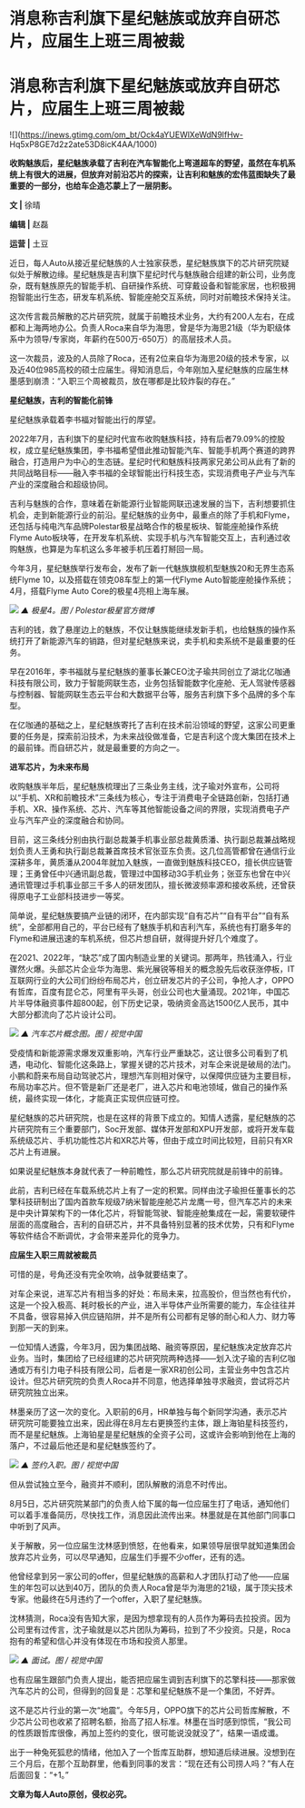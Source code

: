 # 消息称吉利旗下星纪魅族或放弃自研芯片，应届生上班三周被裁

# 消息称吉利旗下星纪魅族或放弃自研芯片，应届生上班三周被裁

![](https://inews.gtimg.com/om_bt/Ock4aYUEWlXeWdN9lfHw-
Hq5xP8GE7d2z2ate53D8icK4AA/1000)

**收购魅族后，星纪魅族承载了吉利在汽车智能化上弯道超车的野望，虽然在车机系统上有很大的进展，但放弃对前沿芯片的探索，让吉利和魅族的宏伟蓝图缺失了最重要的一部分，也给车企造芯蒙上了一层阴影。**

**文 |** 徐晴

**编辑 |** 赵磊

**运营 |** 土豆

近日，每人Auto从接近星纪魅族的人士独家获悉，星纪魅族旗下的芯片研究院疑似处于解散边缘。星纪魅族是吉利旗下星纪时代与魅族融合组建的新公司，业务庞杂，既有魅族原先的智能手机、自研操作系统、可穿戴设备和智能家居，也积极拥抱智能出行生态，研发车机系统、智能座舱交互系统，同时对前瞻技术保持关注。

这次传言裁员解散的芯片研究院，就属于前瞻技术业务，大约有200人左右，在成都和上海两地办公。负责人Roca来自华为海思，曾是华为海思21级（华为职级体系中为领导/专家岗，年薪约在500万-650万）的高层技术人员。

这一次裁员，波及的人员除了Roca，还有2位来自华为海思20级的技术专家，以及近40位985高校的硕士应届生。得知消息后，今年刚加入星纪魅族的应届生林墨感到崩溃：“入职三个周被裁员，放在哪都是比较炸裂的存在。”

**星纪魅族，吉利的智能化前锋**

星纪魅族承载着李书福对智能出行的厚望。

2022年7月，吉利旗下的星纪时代宣布收购魅族科技，持有后者79.09%的控股权，成立星纪魅族集团，李书福希望借此推动智能汽车、智能手机两个赛道的跨界融合，打造用户为中心的生态链。星纪时代和魅族科技两家兄弟公司从此有了新的共同战略目标——融入李书福的全球智能出行科技生态，实现消费电子产业与汽车产业的深度融合和超级协同。

吉利与魅族的合作，意味着在新能源行业智能网联迅速发展的当下，吉利想要抓住机会，走到新能源行业的前沿。星纪魅族的业务中，最重点的除了手机和Flyme，还包括与纯电汽车品牌Polestar极星战略合作的极星板块、智能座舱操作系统Flyme
Auto板块等，在开发车机系统、实现手机与汽车智能交互上，吉利通过收购魅族，也算是为车机这么多年被手机压着打掰回一局。

今年3月，星纪魅族举行发布会，发布了新一代魅族旗舰机型魅族20和无界生态系统Flyme 10，以及搭载在领克08车型上的第一代Flyme
Auto智能座舱操作系统；4月，搭载Flyme Auto Core的极星4亮相上海车展。

![](https://inews.gtimg.com/om_bt/O2CvDq709UUBRJMcDnUofs46BDSE3Tg3X4gCeW5_uHV8UAA/1000)
_▲ 极星4。图 / Polestar极星官方微博_

吉利的钱，救了悬崖边上的魅族，不仅让魅族能继续发新手机，也给魅族的操作系统打开了新能源汽车的销路，但对星纪魅族来说，卖手机和卖系统不是最重要的任务。

早在2016年，李书福就与星纪魅族的董事长兼CEO沈子瑜共同创立了湖北亿咖通科技有限公司，致力于智能网联生态，业务包括智能数字化座舱、无人驾驶传感器与控制器、智能网联生态云平台和大数据平台等，服务吉利旗下多个品牌的多个车型。

在亿咖通的基础之上，星纪魅族寄托了吉利在技术前沿领域的野望，这家公司更重要的任务是，探索前沿技术，为未来战役做准备，它是吉利这个庞大集团在技术上的最前锋。而自研芯片，就是最重要的方向之一。

**进军芯片，为未来布局**

收购魅族半年后，星纪魅族梳理出了三条业务主线，沈子瑜对外宣布，公司将以“手机、XR和前瞻技术”三条线为核心，专注于消费电子全链路创新，包括打通手机、XR、操作系统、芯片、汽车等其他智能设备之间的界限，实现消费电子产业与汽车产业的深度融合和协同。

目前，这三条线分别由执行副总裁兼手机事业部总裁黄质潘、执行副总裁兼战略规划负责人王勇和执行副总裁兼首席技术官张亚东负责。这几位高管都曾在通信行业深耕多年，黄质潘从2004年就加入魅族，一直做到魅族科技CEO，擅长供应链管理；王勇曾任中兴通讯副总裁，管理过中国移动3G手机业务；张亚东也曾在中兴通讯管理过手机事业部三千多人的研发团队，擅长微波频率源和接收系统，还曾获得原电子工业部科技进步一等奖。

简单说，星纪魅族要搞产业链的闭环，在内部实现“自有芯片”“自有平台”“自有系统”，全部都用自己的，平台已经有了魅族手机和吉利汽车，系统也有打磨多年的Flyme和进展迅速的车机系统，但芯片想自研，就得提升好几个难度了。

在2021、2022年，“缺芯”成了国内制造业里的关键词。那两年，热钱涌入，行业骤然火爆。头部芯片企业华为海思、紫光展锐等相关的概念股先后收获涨停板，IT互联网行业的大公司们纷纷布局芯片，创立研发芯片的子公司，争抢人才，OPPO有哲库，百度有昆仑芯，阿里有平头哥，创业公司也大量涌现。2021年，中国芯片半导体融资事件超800起，创下历史记录，吸纳资金高达1500亿人民币，其中大部分都流向了芯片设计公司。

![](https://inews.gtimg.com/om_bt/O9C7QweW9-dgJd2Gl6IzUuzmtpEyDeq86ZYVEOiIGJE6EAA/1000)
_▲ 汽车芯片概念图。图 / 视觉中国_

受疫情和新能源需求爆发双重影响，汽车行业严重缺芯，这让很多公司看到了机遇，电动化、智能化这条路上，掌握关键的芯片技术，对车企来说是破局的法门。小鹏和蔚来布局自动驾驶芯片，理想汽车则相对保守，以保障供应链为主要目标，布局功率芯片。但不管是新厂还是老厂，进入芯片和电池领域，做自己的操作系统，最终实现一体化，才能真正实现供应链可控。

星纪魅族的芯片研究院，也是在这样的背景下成立的。知情人透露，星纪魅族的芯片研究院有三个重要部门，Soc开发部、媒体开发部和XPU开发部，或将开发车载系统级芯片、手机功能性芯片和XR芯片等，但由于成立时间比较短，目前只有XR芯片上有进展。

如果说星纪魅族本身就代表了一种前瞻性，那么芯片研究院就是前锋中的前锋。

此前，吉利已经在车载系统芯片上有了一定的积累。同样由沈子瑜担任董事长的芯擎科技研制出了国内首款车规级7纳米智能座舱芯片龙鹰一号，但汽车芯片的未来是中央计算架构下的一体化芯片，将智能驾驶、智能座舱集成在一起，需要软硬件层面的高度融合，吉利的自研芯片，并不具备特别显著的技术优势，只有和Flyme等软件结合不断调优，才会带来差异化的竞争力。

**应届生入职三周就被裁员**

可惜的是，号角还没有完全吹响，战争就要结束了。

对车企来说，进军芯片有相当多的好处：布局未来，拉高股价，但当然也有代价，这是一个投入极高、耗时极长的产业，进入半导体产业所需要的能力，车企往往并不具备，很容易掉入供应链陷阱，并不是所有公司都有足够的耐心和人力、财力等到那一天的到来。

一位知情人透露，今年3月，因为集团战略、融资等原因，星纪魅族决定放弃芯片业务。当时，集团给了已经组建的芯片研究院两种选择——划入沈子瑜的吉利亿咖通或万有引力电子科技有限公司，后者是一家XR初创公司，主营业务中包含芯片设计。但芯片研究院的负责人Roca并不同意，他选择单独寻求融资，尝试将芯片研究院独立出来。

林墨亲历了这一次的变化。入职前的6月，HR单独与每个新同学沟通，表示芯片研究院可能要独立出来，因此得在8月左右更换签约主体，跟上海铂星科技签约，而不是星纪魅族。上海铂星是星纪魅族的全资子公司，这或许会影响到他在上海的落户，不过最后他还是和星纪魅族签约了。

![](https://inews.gtimg.com/om_bt/O0VtA1MVBhwvpwRxL1sD4IhdlTKJWUxTMqot8BzlDeRlQAA/1000)
_▲ 签约入职。图 / 视觉中国_

但从尝试独立至今，融资并不顺利，团队解散的消息不时传出。

8月5日，芯片研究院某部门的负责人给下属的每一位应届生打了电话，通知他们可以着手准备简历，尽快找工作，消息因此流传出来。林墨就是在其他部门同事口中听到了风声。

关于解散，另一位应届生沈林感到愤怒，在他看来，如果领导层很早就知道集团会放弃芯片业务，可以尽早通知，应届生们手握不少offer，还有的选。

他曾经拿到另一家公司的offer，但星纪魅族的高薪和人才团队打动了他——应届生的年包可以达到40万，团队的负责人Roca曾是华为海思的21级，属于顶尖技术专家。他最终在5月违约了一个offer，入职了星纪魅族。

沈林猜测，Roca没有告知大家，是因为想拿现有的人员作为筹码去拉投资。因为公司里有过传言，沈子瑜就是以芯片团队为筹码，拉到了不少投资。只是，Roca抱有的希望和信心并没有体现在市场和投资人那里。

![](https://inews.gtimg.com/om_bt/O1_RJTeRuG1m4O1wp68WUUPWMXP9jcMpYe9Ro6S_u50JMAA/1000)
_▲ 面试。图 / 视觉中国_

也有应届生跟部门负责人提出，能否把应届生调到吉利旗下的芯擎科技——那家做汽车芯片的公司，但得到的回复是：芯擎和星纪魅族不是一个集团，不好弄。

这不是芯片行业的第一次“地震”。今年5月，OPPO旗下的芯片公司哲库解散，不少芯片公司也收紧了招聘名额，抬高了招人标准。林墨在当时感到惊慌，“我公司的性质跟哲库很像，再加上签约的变化，很可能说没就没了”，结果一语成谶。

出于一种兔死狐悲的情绪，他加入了一个哲库互助群，想知道后续进展。没想到在三个月后，在那个互助群里，他看到同事的发言：“现在还有公司捞人吗？”有人在后面回复：“+1。”

**文章为每人Auto原创，侵权必究。**

